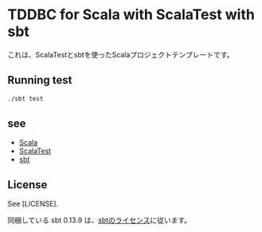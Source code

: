 TDDBC for Scala with ScalaTest with sbt
====================================

これは、ScalaTestとsbtを使ったScalaプロジェクトテンプレートです。

## Running test

```bash
./sbt test
```

## see

* [Scala](http://www.scala-lang.org/)
* [ScalaTest](http://www.scalatest.org/)
* [sbt](http://www.scala-sbt.org/)

## License

See [LICENSE].

同梱している sbt 0.13.9 は、[sbtのライセンス](https://github.com/sbt/sbt/blob/0.13/LICENSE)に従います。
